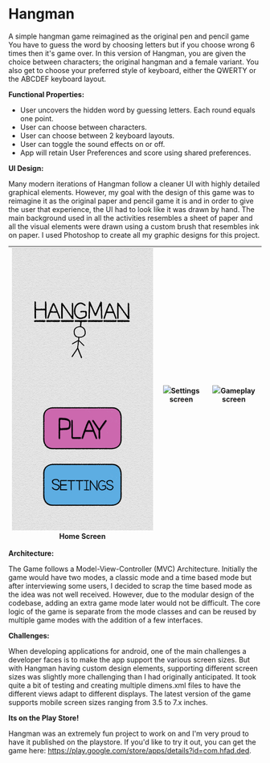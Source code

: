 # **Hangman**

A simple hangman game reimagined as the original pen and pencil game You have to guess the word by choosing letters but if you choose wrong 6 times then it&#39;s game over. In this version of Hangman, you are given the choice between characters; the original hangman and a female variant. You also get to choose your preferred style of keyboard, either the QWERTY or the ABCDEF keyboard layout.

**Functional Properties:**

- User uncovers the hidden word by guessing letters. Each round equals one point.
- User can choose between characters.
- User can choose between 2 keyboard layouts.
- User can toggle the sound effects on or off.
- App will retain User Preferences and score using shared preferences.

**UI Design:**

Many modern iterations of Hangman follow a cleaner UI with highly detailed graphical elements. However, my goal with the design of this game was to reimagine it as the original paper and pencil game it is and in order to give the user that experience, the UI had to look like it was drawn by hand. The main background used in all the activities resembles a sheet of paper and all the visual elements were drawn using a custom brush that resembles ink on paper. I used Photoshop to create all my graphic designs for this project.

| <img src="ScreenShot 1.png">Home Screen | ![](RackMultipart20200612-4-i8y1re_html_1c5205105452742a.png)Settings screen | ![](RackMultipart20200612-4-i8y1re_html_37b4df9879e71741.png)Gameplay screen |
| --- | --- | --- |

**Architecture:**

The Game follows a Model-View-Controller (MVC) Architecture. Initially the game would have two modes, a classic mode and a time based mode but after interviewing some users, I decided to scrap the time based mode as the idea was not well received. However, due to the modular design of the codebase, adding an extra game mode later would not be difficult. The core logic of the game is separate from the mode classes and can be reused by multiple game modes with the addition of a few interfaces.

**Challenges:**

When developing applications for android, one of the main challenges a developer faces is to make the app support the various screen sizes. But with Hangman having custom design elements, supporting different screen sizes was slightly more challenging than I had originally anticipated. It took quite a bit of testing and creating multiple dimens.xml files to have the different views adapt to different displays. The latest version of the game supports mobile screen sizes ranging from 3.5 to 7.x inches.

**Its on the Play Store!**

Hangman was an extremely fun project to work on and I&#39;m very proud to have it published on the playstore. If you&#39;d like to try it out, you can get the game here: https://play.google.com/store/apps/details?id=com.hfad.ded.
